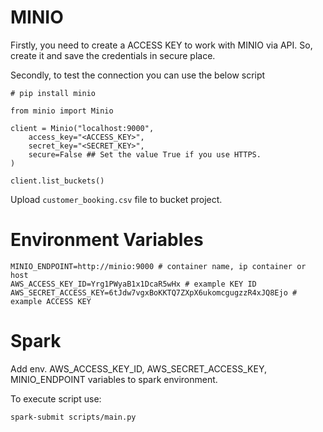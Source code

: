 # MINIO

Firstly, you need to create a ACCESS KEY to work with MINIO via API. So, create it and save the credentials in secure
place.

Secondly, to test the connection you can use the below script

    # pip install minio

    from minio import Minio

    client = Minio("localhost:9000",
        access_key="<ACCESS_KEY>",
        secret_key="<SECRET_KEY>",
        secure=False ## Set the value True if you use HTTPS.
    )

    client.list_buckets()

Upload `customer_booking.csv` file to bucket project.

# Environment Variables

    MINIO_ENDPOINT=http://minio:9000 # container name, ip container or host
    AWS_ACCESS_KEY_ID=Yrg1PWyaB1x1DcaR5wHx # example KEY ID
    AWS_SECRET_ACCESS_KEY=6tJdw7vgxBoKKTQ7ZXpX6ukomcgugzzR4xJQ8Ejo # example ACCESS KEY

# Spark
Add env. AWS_ACCESS_KEY_ID, AWS_SECRET_ACCESS_KEY, MINIO_ENDPOINT variables to spark environment.


To execute script use:

    spark-submit scripts/main.py